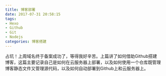 ```yaml
---
title: 博客部署
date: 2017-07-31 20:58:15
tags:
- Hexo
- Github
- Git
- Nodejs
categories: 博客搭建
---
```

占坑！上周域名终于备案成功了，等得我好辛苦。上篇讲了如何借助Github搭建博客，这篇主要记录自己是如何在云服务器上部署，以及如何使用一个仓库既管理博客静态文件又管理源代码，以及如何自动部署到Github上和云服务器上。
<!-- more -->